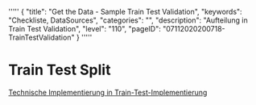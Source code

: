 '''''
{
"title": "Get the Data - Sample Train Test Validation",
"keywords": "Checkliste, DataSources",
"categories": "",
"description": "Aufteilung in Train Test Validation",
"level": "110",
"pageID": "07112020200718-TrainTestValidation"
}
'''''

# Train Test Split


[Technische Implementierung in Train-Test-Implementierung](16112020-TrainTestSplit-Implementation)